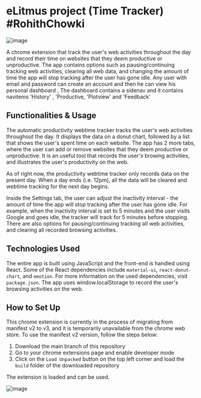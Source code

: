 # eLitmus project (Time Tracker) #RohithChowki

![image](https://github.com/JasonChen1203/auto-productivity-tracker/blob/main/public/demo.png?raw=true)

A chrome extension that track the user's web activities throughout the day and record their time on websites that they deem productive or unproductive. The app contains options such as pausing/continuing tracking web activities, clearing all web data, and changing the amount of time the app will stop tracking after the user has gone idle.
Any user with email and password can create an account and then he can view his personal dashboard , The dashboard contains a sidenav and it contains navitems 'History' , 'Productive, 'Plotview' and 'Feedback'

## Functionalities & Usage

The automatic productivity webtime tracker tracks the user's web activities throughout the day. It displays the data on a donut chart, followed by a list that shows the user's spent time on each website. The app has 2 more tabs, where the user can add or remove websites that they deem productive or unproductive. It is an useful tool that records the user's browing activities, and illustrates the user's productivity on the web.

As of right now, the productivity webtime tracker only records data on the present day. When a day ends (i.e. 12pm), all the data will be cleared and webtime tracking for the next day begins.

Inside the Settings tab, the user can adjust the inactivity interval - the amount of time the app will stop tracking after the user has gone idle. For example, when the inactivity interval is set to 5 minutes and the user visits Google and goes idle, the tracker will track for 5 minutes before stopping. There are also options for pausing/continuing tracking all web activities, and clearing all recorded browsing activities.


## Technologies Used

The entire app is built using JavaScript and the front-end is handled using React. Some of the React dependencies include ```material-ui```, ```react-donut-chart```, and ```emotion```. For more information on the used dependencies, visit ```package.json```. The app uses window.localStorage to record the user's browsing activities on the web.


## How to Set Up

This chrome extension is currently in the process of migrating from manifest v2 to v3, and it is temporarily unavailable from the chrome web store. To use the manifest v2 version, follow the steps below:

1. Download the main branch of this repository
2. Go to your chrome extensions page and enable developer mode
3. Click on the ```Load Unpacked``` button on the top left corner and load the ```build``` folder of the downloaded repository

The extension is loaded and can be used.

![image](https://github.com/JasonChen1203/auto-productivity-tracker/blob/main/public/demo_01.png?raw=true)

